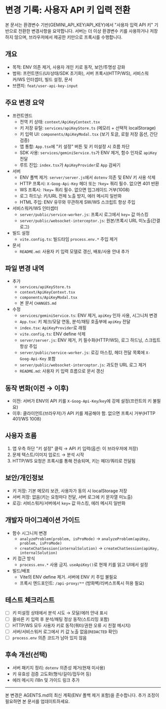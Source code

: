 # 변경 기록: 사용자 API 키 입력 전환

본 문서는 환경변수 기반(GEMINI_API_KEY/API_KEY)에서 "사용자 입력 API 키" 기반으로 전환한 변경사항을 요약합니다. 서버는 더 이상 환경변수 키를 사용하거나 저장하지 않으며, 브라우저에서 제공한 키만으로 프록시를 수행합니다.

## 개요
- 목적: ENV 의존 제거, 사용자 개인 키로 동작, 보안/투명성 강화
- 범위: 프런트엔드(UI/상태/SDK 초기화), 서버 프록시(HTTP/WS), 서비스워커/WS 인터셉터, 빌드 설정, 문서
- 브랜치: `feat/user-api-key-input`

## 주요 변경 요약
- 프런트엔드
  - 전역 키 상태: `context/ApiKeyContext.tsx`
  - 키 저장 유틸: `services/apiKeyStore.ts` (메모리 + 선택적 localStorage)
  - 키 입력 UI: `components/ApiKeyModal.tsx` (보기 토글, 로컬 저장 옵션, 간단 검증)
  - 앱 통합: `App.tsx`에 "키 설정" 버튼 및 키 미설정 시 흐름 차단
  - SDK 사용: `services/geminiService.ts`가 ENV 제거, 함수 인자로 `apiKey` 전달
  - 루트 진입: `index.tsx`가 `ApiKeyProvider`로 `App` 감싸기
- 서버
  - ENV 폴백 제거: `server/server.js`에서 `dotenv` 의존 및 ENV 키 사용 삭제
  - HTTP 프록시: `X-Goog-Api-Key` 헤더 또는 `?key=` 쿼리 필수. 없으면 401 반환
  - WS 프록시: `?key=` 쿼리 필수. 없으면 업그레이드 거부(1008)
  - 로그 하드닝: 키/URL 전체 노출 방지, 에러 메시지 일반화
  - HTML 주입: ENV 유무와 무관하게 SW/WS 스크립트 항상 주입
- 서비스워커/WS 인터셉터
  - `server/public/service-worker.js`: 프록시 로그에서 `key=` 값 마스킹
  - `server/public/websocket-interceptor.js`: 원본/프록시 URL 미노출(간결 로그)
- 빌드 설정
  - `vite.config.ts`: 빌드타임 `process.env.*` 주입 제거
- 문서
  - `README.md`: 사용자 키 입력 모델로 갱신, 배포/사용 안내 추가

## 파일 변경 내역
- 추가
  - `services/apiKeyStore.ts`
  - `context/ApiKeyContext.tsx`
  - `components/ApiKeyModal.tsx`
  - 본 문서 `CHANGES.md`
- 수정
  - `services/geminiService.ts`: ENV 제거, `apiKey` 인자 사용, 시그니처 변경
  - `App.tsx`: 키 체크/모달 연동, 분석/채팅 호출부에 `apiKey` 전달
  - `index.tsx`: `ApiKeyProvider`로 래핑
  - `vite.config.ts`: ENV define 삭제
  - `server/server.js`: ENV 제거, 키 필수화(HTTP/WS), 로그 하드닝, 스크립트 항상 주입
  - `server/public/service-worker.js`: 로깅 마스킹, 헤더 전달 목록에 `X-Goog-Api-Key` 포함
  - `server/public/websocket-interceptor.js`: 과도한 URL 로그 제거
  - `README.md`: 사용자 키 입력 흐름으로 문서 갱신

## 동작 변화(이전 → 이후)
- 이전: 서버가 ENV의 API 키를 `X-Goog-Api-Key`/`key`에 강제 설정(프런트의 키 불필요)
- 이후: 클라이언트(브라우저)가 API 키를 제공해야 함. 없으면 프록시 거부(HTTP 401/WS 1008)

## 사용자 흐름
1) 앱 우측 하단 "키 설정" 클릭 → API 키 입력(옵션: 이 브라우저에 저장)
2) 문제 텍스트/이미지 업로드 → 분석 시작
3) HTTP/WS 요청은 프록시를 통해 전송되며, 키는 헤더/쿼리로 전달됨

## 보안/개인정보
- 키 저장: 기본 메모리 보관, 사용자가 동의 시 localStorage 저장
- 서버 저장: 없음(키는 요청마다 전달, 서버 로그에 키 문자열 미노출)
- 로깅: 서비스워커/서버에서 `key=` 값 마스킹, 에러 메시지 일반화

## 개발자 마이그레이션 가이드
- 함수 시그니처 변경
  - `analyzeProblem(problem, isProMode)` → `analyzeProblem(apiKey, problem, isProMode)`
  - `createChatSession(internalSolution)` → `createChatSession(apiKey, internalSolution)`
- 키 접근 방식
  - `process.env.*` 사용 금지. `useApiKey()`로 현재 키를 읽고 UI에서 설정
- 빌드/배포
  - Vite의 ENV define 제거. 서버에 ENV 키 주입 불필요
  - 프록시 엔드포인트: `/api-proxy/**` (방화벽/리버스프록시 허용 필요)

## 테스트 체크리스트
- [ ] 키 미설정 상태에서 분석 시도 → 모달/에러 안내 표시
- [ ] 올바른 키 입력 후 분석/채팅 정상 동작(스트리밍 포함)
- [ ] HTTP/WS 모두 사용자 키로 동작(쿼터/권한 오류 시 친절 메시지)
- [ ] 서버/서비스워커 로그에서 키 값 노출 없음(`REDACTED` 확인)
- [ ] `process.env` 의존 코드가 남아 있지 않음

## 후속 개선(선택)
- 서버 패키지 정리: `dotenv` 의존성 제거(현재 미사용)
- 키 유효성 검증 고도화(형식/길이/접두어 등)
- 에러 메시지 i18n 및 가이드 링크 추가

---
본 변경은 AGENTS.md의 최신 계획(ENV 폴백 제거 포함)을 준수합니다. 추가 조정이 필요하면 본 문서를 업데이트하세요.


